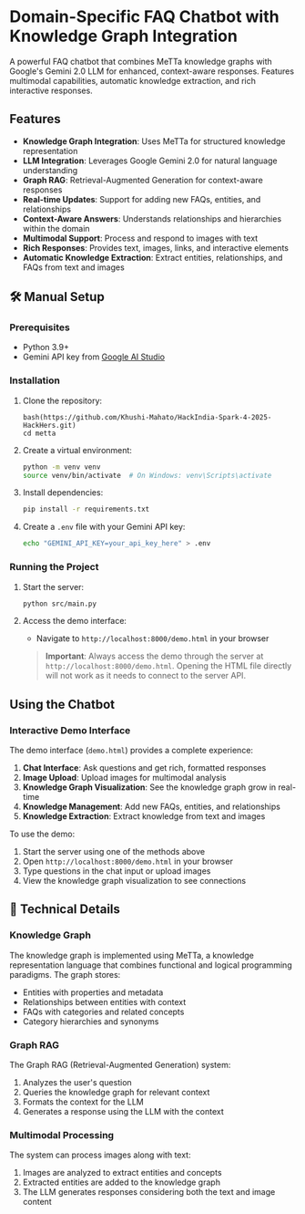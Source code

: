 # Domain-Specific FAQ Chatbot with Knowledge Graph Integration

A powerful FAQ chatbot that combines MeTTa knowledge graphs with Google's Gemini 2.0 LLM for enhanced, context-aware responses. Features multimodal capabilities, automatic knowledge extraction, and rich interactive responses.

##  Features

- **Knowledge Graph Integration**: Uses MeTTa for structured knowledge representation
- **LLM Integration**: Leverages Google Gemini 2.0 for natural language understanding
- **Graph RAG**: Retrieval-Augmented Generation for context-aware responses
- **Real-time Updates**: Support for adding new FAQs, entities, and relationships
- **Context-Aware Answers**: Understands relationships and hierarchies within the domain
- **Multimodal Support**: Process and respond to images with text
- **Rich Responses**: Provides text, images, links, and interactive elements
- **Automatic Knowledge Extraction**: Extract entities, relationships, and FAQs from text and images



## 🛠️ Manual Setup

### Prerequisites

- Python 3.9+
- Gemini API key from [Google AI Studio](https://ai.google.dev/)

### Installation

1. Clone the repository:
   ```
   bash(https://github.com/Khushi-Mahato/HackIndia-Spark-4-2025-HackHers.git)
   cd metta
   ```

2. Create a virtual environment:
   ```bash
   python -m venv venv
   source venv/bin/activate  # On Windows: venv\Scripts\activate
   ```

3. Install dependencies:
   ```bash
   pip install -r requirements.txt
   ```

4. Create a `.env` file with your Gemini API key:
   ```bash
   echo "GEMINI_API_KEY=your_api_key_here" > .env
   ```

### Running the Project

1. Start the server:
   ```bash
   python src/main.py
   ```

2. Access the demo interface:
   - Navigate to `http://localhost:8000/demo.html` in your browser
   
   > **Important**: Always access the demo through the server at `http://localhost:8000/demo.html`. Opening the HTML file directly will not work as it needs to connect to the server API.

##  Using the Chatbot

### Interactive Demo Interface

The demo interface (`demo.html`) provides a complete experience:

1. **Chat Interface**: Ask questions and get rich, formatted responses
2. **Image Upload**: Upload images for multimodal analysis
3. **Knowledge Graph Visualization**: See the knowledge graph grow in real-time
4. **Knowledge Management**: Add new FAQs, entities, and relationships
5. **Knowledge Extraction**: Extract knowledge from text and images

To use the demo:
1. Start the server using one of the methods above
2. Open `http://localhost:8000/demo.html` in your browser
3. Type questions in the chat input or upload images
4. View the knowledge graph visualization to see connections



## 🔧 Technical Details

### Knowledge Graph

The knowledge graph is implemented using MeTTa, a knowledge representation language that combines functional and logical programming paradigms. The graph stores:

- Entities with properties and metadata
- Relationships between entities with context
- FAQs with categories and related concepts
- Category hierarchies and synonyms

### Graph RAG

The Graph RAG (Retrieval-Augmented Generation) system:

1. Analyzes the user's question
2. Queries the knowledge graph for relevant context
3. Formats the context for the LLM
4. Generates a response using the LLM with the context

### Multimodal Processing

The system can process images along with text:

1. Images are analyzed to extract entities and concepts
2. Extracted entities are added to the knowledge graph
3. The LLM generates responses considering both the text and image content

